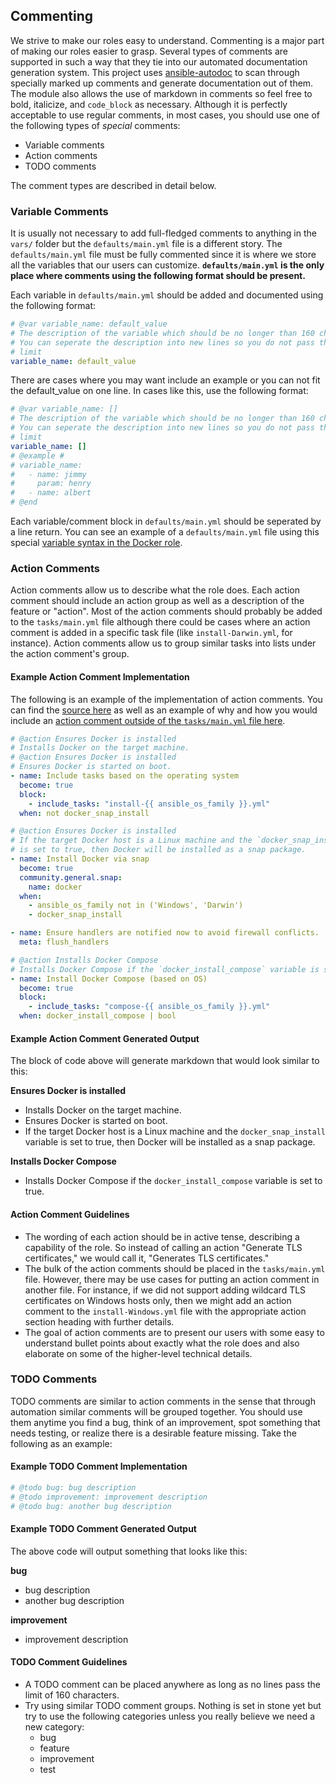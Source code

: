 ## Commenting

We strive to make our roles easy to understand. Commenting is a major part of making our roles easier to grasp. Several types of comments are supported in such a way that they tie into our automated documentation generation system. This project uses [ansible-autodoc](https://github.com/AndresBott/ansible-autodoc) to scan through specially marked up comments and generate documentation out of them. The module also allows the use of markdown in comments so feel free to bold, italicize, and `code_block` as necessary. Although it is perfectly acceptable to use regular comments, in most cases, you should use one of the following types of *special* comments:

* Variable comments
* Action comments
* TODO comments

The comment types are described in detail below.

### Variable Comments

It is usually not necessary to add full-fledged comments to anything in the `vars/` folder but the `defaults/main.yml` file is a different story. The `defaults/main.yml` file must be fully commented since it is where we store all the variables that our users can customize. **`defaults/main.yml` is the only place where comments using the following format should be present.**

Each variable in `defaults/main.yml` should be added and documented using the following format:

```yaml
# @var variable_name: default_value
# The description of the variable which should be no longer than 160 characters per line.
# You can seperate the description into new lines so you do not pass the 160 character
# limit
variable_name: default_value
```

There are cases where you may want include an example or you can not fit the default_value on one line. In cases like this, use the following format:

```yaml
# @var variable_name: []
# The description of the variable which should be no longer than 160 characters per line.
# You can seperate the description into new lines so you do not pass the 160 character
# limit
variable_name: []
# @example #
# variable_name:
#   - name: jimmy
#     param: henry
#   - name: albert
# @end
```

Each variable/comment block in `defaults/main.yml` should be seperated by a line return. You can see an example of a `defaults/main.yml` file using this special [variable syntax in the Docker role](https://gitlab.com/ProfessorManhattan/Playbooks/-/blob/master/roles/virtualization/docker/defaults/main.yml).

### Action Comments

Action comments allow us to describe what the role does. Each action comment should include an action group as well as a description of the feature or "action". Most of the action comments should probably be added to the `tasks/main.yml` file although there could be cases where an action comment is added in a specific task file (like `install-Darwin.yml`, for instance). Action comments allow us to group similar tasks into lists under the action comment's group.

#### Example Action Comment Implementation

The following is an example of the implementation of action comments. You can find the [source here](https://gitlab.com/ProfessorManhattan/Playbooks/-/blob/master/roles/virtualization/docker/tasks/main.yml) as well as an example of why and how you would include an [action comment outside of the `tasks/main.yml` file here](https://gitlab.com/ProfessorManhattan/Playbooks/-/blob/master/roles/virtualization/docker/tasks/compose-Darwin.yml).

```yaml
# @action Ensures Docker is installed
# Installs Docker on the target machine.
# @action Ensures Docker is installed
# Ensures Docker is started on boot.
- name: Include tasks based on the operating system
  become: true
  block:
    - include_tasks: "install-{{ ansible_os_family }}.yml"
  when: not docker_snap_install

# @action Ensures Docker is installed
# If the target Docker host is a Linux machine and the `docker_snap_install` variable
# is set to true, then Docker will be installed as a snap package.
- name: Install Docker via snap
  become: true
  community.general.snap:
    name: docker
  when:
    - ansible_os_family not in ('Windows', 'Darwin')
    - docker_snap_install

- name: Ensure handlers are notified now to avoid firewall conflicts.
  meta: flush_handlers

# @action Installs Docker Compose
# Installs Docker Compose if the `docker_install_compose` variable is set to true.
- name: Install Docker Compose (based on OS)
  become: true
  block:
    - include_tasks: "compose-{{ ansible_os_family }}.yml"
  when: docker_install_compose | bool
```

#### Example Action Comment Generated Output

The block of code above will generate markdown that would look similar to this:

**Ensures Docker is installed**

* Installs Docker on the target machine.
* Ensures Docker is started on boot.
* If the target Docker host is a Linux machine and the `docker_snap_install` variable is set to true, then Docker will be installed as a snap package.

**Installs Docker Compose**

* Installs Docker Compose if the `docker_install_compose` variable is set to true.

#### Action Comment Guidelines

* The wording of each action should be in active tense, describing a capability of the role. So instead of calling an action "Generate TLS certificates," we would call it, "Generates TLS certificates."
* The bulk of the action comments should be placed in the `tasks/main.yml` file. However, there may be use cases for putting an action comment in another file. For instance, if we did not support adding wildcard TLS certificates on Windows hosts only, then we might add an action comment to the `install-Windows.yml` file with the appropriate action section heading with further details.
* The goal of action comments are to present our users with some easy to understand bullet points about exactly what the role does and also elaborate on some of the higher-level technical details.

### TODO Comments

TODO comments are similar to action comments in the sense that through automation similar comments will be grouped together. You should use them anytime you find a bug, think of an improvement, spot something that needs testing, or realize there is a desirable feature missing. Take the following as an example:

#### Example TODO Comment Implementation

```yaml
# @todo bug: bug description
# @todo improvement: improvement description
# @todo bug: another bug description
```

#### Example TODO Comment Generated Output

The above code will output something that looks like this:

**bug**

* bug description
* another bug description

**improvement**

* improvement description

#### TODO Comment Guidelines

* A TODO comment can be placed anywhere as long as no lines pass the limit of 160 characters.
* Try using similar TODO comment groups. Nothing is set in stone yet but try to use the following categories unless you really believe we need a new category:
  * bug
  * feature
  * improvement
  * test
